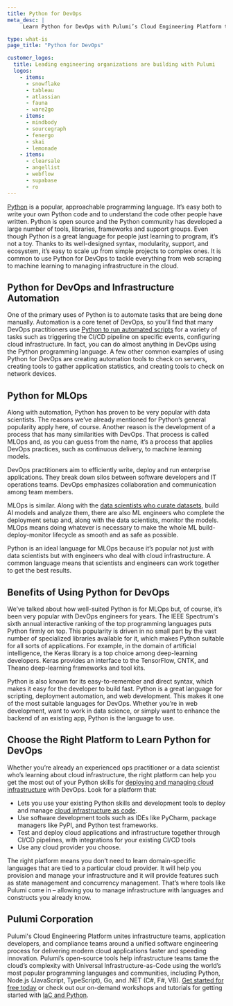 ```yaml
---
title: Python for DevOps
meta_desc: |
     Learn Python for DevOps with Pulumi’s Cloud Engineering Platform to deliver modern cloud applications faster and speed innovation.

type: what-is
page_title: "Python for DevOps"

customer_logos:
  title: Leading engineering organizations are building with Pulumi
  logos:
    - items:
      - snowflake
      - tableau
      - atlassian
      - fauna
      - ware2go
    - items:
      - mindbody
      - sourcegraph
      - fenergo
      - skai
      - lemonade
    - items:
      - clearsale
      - angellist
      - webflow
      - supabase
      - ro
---
```


[Python](/why-is-python-so-popular) is a popular, approachable programming language. It’s easy both to write your own Python code and to understand the code other people have written. Python is open source and the Python community has developed a large number of tools, libraries, frameworks and support groups. Even though Python is a great language for people just learning to program, it’s not a toy. Thanks to its well-designed syntax, modularity, support, and ecosystem, it’s easy to scale up from simple projects to complex ones. It is common to use Python for DevOps to tackle everything from web scraping to machine learning to managing infrastructure in the cloud.

## Python for DevOps and Infrastructure Automation

One of the primary uses of Python is to automate tasks that are being done manually. Automation is a core tenet of DevOps, so you’ll find that many DevOps practitioners use [Python to run automated scripts](/blog/automation-api-python) for a variety of tasks such as triggering the CI/CD pipeline on specific events, configuring cloud infrastructure. In fact, you can do almost anything in DevOps using the Python programming language. A few other common examples of using Python for DevOps are creating automation tools to check on servers, creating tools to gather application statistics, and creating tools to check on network devices.

## Python for MLOps

Along with automation, Python has proven to be very popular with data scientists. The reasons we’ve already mentioned for Python’s general popularity apply here, of course. Another reason is the development of a process that has many similarities with DevOps. That process is called MLOps and, as you can guess from the name, it’s a process that applies DevOps practices, such as continuous delivery, to machine learning models.

DevOps practitioners aim to efficiently write, deploy and run enterprise applications. They break down silos between software developers and IT operations teams. DevOps emphasizes collaboration and communication among team members.

MLOps is similar. Along with the [data scientists who curate datasets](/blog/data-science-in-the-cloud), build AI models and analyze them, there are also ML engineers who complete the deployment setup and, along with the data scientists, monitor the models. MLOps means doing whatever is necessary to make the whole ML build-deploy-monitor lifecycle as smooth and as safe as possible.

Python is an ideal language for MLOps because it’s popular not just with data scientists but with engineers who deal with cloud infrastructure. A common language means that scientists and engineers can work together to get the best results.

## Benefits of Using Python for DevOps

We’ve talked about how well-suited Python is for MLOps but, of course, it’s been very popular with DevOps engineers for years. The IEEE Spectrum's sixth annual interactive ranking of the top programming languages puts Python firmly on top. This popularity is driven in no small part by the vast number of specialized libraries available for it, which makes Python suitable for all sorts of applications. For example, in the domain of artificial intelligence, the Keras library is a top choice among deep-learning developers. Keras provides an interface to the TensorFlow, CNTK, and Theano deep-learning frameworks and tool kits.

Python is also known for its easy-to-remember and direct syntax, which makes it easy for the developer to build fast. Python is a great language for scripting, deployment automation, and web development. This makes it one of the most suitable languages for DevOps. Whether you’re in web development, want to work in data science, or simply want to enhance the backend of an existing app, Python is the language to use.

## Choose the Right Platform to Learn Python for DevOps

Whether you’re already an experienced ops practitioner or a data scientist who’s learning about cloud infrastructure, the right platform can help you get the most out of your Python skills for [deploying and managing cloud infrastructure](/blog/programming-the-cloud-with-python) with DevOps. Look for a platform that:

- Lets you use your existing Python skills and development tools to deploy and manage [cloud infrastructure as code](/what-is/what-is-infrastructure-as-code).
- Use software development tools such as IDEs like PyCharm, package managers like PyPI, and Python test frameworks.
- Test and deploy cloud applications and infrastructure together through CI/CD pipelines, with integrations for your existing CI/CD tools
- Use any cloud provider you choose.

The right platform means you don’t need to learn domain-specific languages that are tied to a particular cloud provider. It will help you provision and manage your infrastructure and it will provide features such as state management and concurrency management. That’s where tools like Pulumi come in – allowing you to manage infrastructure with languages and constructs you already know.

## Pulumi Corporation

Pulumi's Cloud Engineering Platform unites infrastructure teams, application developers, and compliance teams around a unified software engineering process for delivering modern cloud applications faster and speeding innovation. Pulumi’s open-source tools help infrastructure teams tame the cloud’s complexity with Universal Infrastructure-as-Code using the world’s most popular programming languages and communities, including Python, Node.js (JavaScript, TypeScript), Go, and .NET (C#, F#, VB). [Get started for free today](/docs/get-started) or check out our on-demand workshops and tutorials for getting started with [IaC and Python](/resources/getting-started-with-automation-api).
